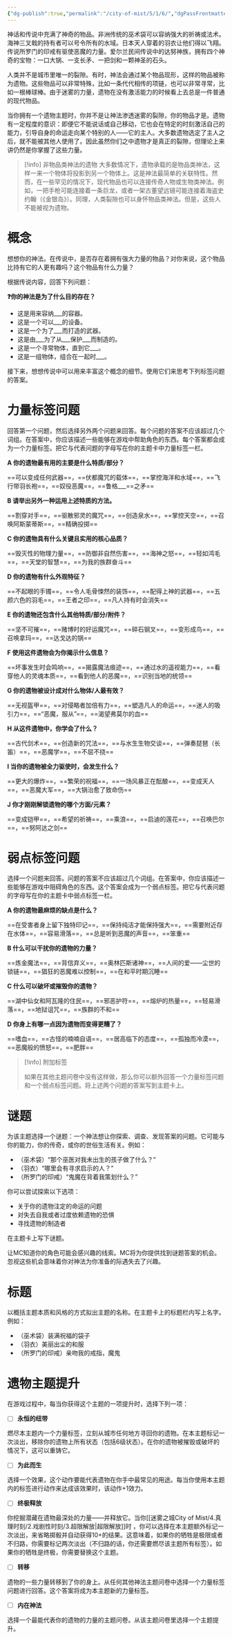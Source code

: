 ```yaml
---
{"dg-publish":true,"permalink":"/city-of-mist/5/1/6/","dgPassFrontmatter":true}
---
```


神话和传说中充满了神奇的物品。非洲传统的巫术袋可以容纳强大的祈祷或法术。海神三叉戟的持有者可以号令所有的水域。日本天人穿着的羽衣让他们得以飞翔。传说所罗门的印戒有驱使恶魔的力量。爱尔兰民间传说中的达努神族，拥有四个神奇的宝物：一口大锅、一支长矛、一把剑和一颗神圣的石头。

人类并不是城市里唯一的裂隙。有时，神法会通过某个物品现形，这样的物品被称为遗物。这些物品可以非常特殊，比如一条代代相传的项链，也可以非常寻常，比如一根棒球棒。由于迷雾的力量，遗物在没有激活能力的时候看上去总是一件普通的现代物品。

当你拥有一个遗物主题时，你并不是让神法渗透迷雾的裂隙，你的物品才是。遗物有一定程度的意识：即便它不能说话或自己移动，它也会在特定的时刻激活自己的能力，引导自身的命运走向某个特别的人——它的主人。大多数遗物选定了主人之后，就不能被其他人使用了。因此虽然你们之中遗物才是真正的裂隙，但理论上来讲仍然是你掌握了这些力量。

>[!info] 非物品类神法的遗物
>大多数情况下，遗物承载的是物品类神法，这样一来一个物体将投影到另一个物体上。这是神法最简单的关联特性。然而，在一些罕见的情况下，现代物品也可以连接传奇人物或生物类神法。例如，一把手枪可能连接着一条巨龙，或者一架古董望远镜可能连接着海盗史约翰（《金银岛》）。同理，人类裂隙也可以身怀物品类神法。但是，这些人不能被视为遗物。

# 概念
想想你的神法。在传说中，是否存在着拥有强大力量的物品？对你来说，这个物品比持有它的人更有趣吗？这个物品有什么力量？

根据传说内容，回答下列问题：

**❓你的神法是为了什么目的存在？**

- 这是用来容纳___的容器。
- 这是一个可以___的设备。
- 这是一个为了___而打造的武器。
- 这是由___为了从___保护___而制造的。
- 这是一个寻常物体，直到它___。
- 这是一组物体，组合在一起时___。

接下来，想想传说中可以用来丰富这个概念的细节。使用它们来思考下列标签问题的答案。

# 力量标签问题

回答第一个问题，然后选择另外两个问题来回答。每个问题的答案不应该超过几个词组。在答案中，你应该描述一些能够在游戏中帮助角色的东西。每个答案都会成为一个力量标签。把它与代表问题的字母写在你的主题卡中力量标签一栏。

**A 你的遗物最有用的主要是什么特质/部分？**

==可以变成任何武器==，==伏都魔咒的载体==，==掌控海洋和水域==，==飞行带羽长袍==，==奴役恶魔==，==鲁格___==之矛==

**B 请举出另外一种运用上述特质的方法。**

==割穿对手==，==驱散邪灵的魔咒==，==创造泉水==，==掌控天空==，==召唤阿斯蒙蒂斯==，==精确投掷==

**C 你的遗物具有什么关键且实用的核心品质？**

==毁灭性的物理力量==，==防御非自然伤害==，==海神之怒==，==轻如鸿毛==，==天堂的智慧==，==为我的族群奋斗==

**D 你的遗物有什么外观特征？**

==不起眼的手镯==，==令人毛骨悚然的装饰==，==配得上神的武器==，==五颜六色的羽毛==，==王者之印==，==凡人持有时会消失==

**E 你的遗物还包含什么其他特质/部分/附件？**

==坚不可摧==，==赌博时的好运魔咒==，==碎石钢叉==，==变形成鸟==，==召唤拿玛==，==达戈达的锅==

**F 使用这件遗物会为你揭示什么信息？**

==坏事发生时会鸣响==，==揭露魔法痕迹==，==通过水的遥视能力==，==看穿他人的灵魂本质==，==看到他人的恶魔==，==识别当地的统领==

**G 你的遗物被设计成对什么物体/人最有效？**

==无视盔甲==，==对侵略者加倍有力==，==塑造凡人的命运==，==迷人的吸引力==，==“恶魔，服从”==，==渴望弗莫尔的血==

**H 从这件遗物中，你学会了什么？**

==古代剑术==，==创造新的咒法==，==与水生生物交谈==，==弹奏琵琶（长笛）==，==恶魔学==，==不屈不挠==

**I 当你的遗物被全力驱使时，会发生什么？**

==更大的爆炸==，==繁荣的祝福==，==一场风暴正在酝酿==，==变成天人==，==恶魔大军==，==大锅治愈了致命伤==

**J 你才刚刚解锁遗物的哪个方面/元素？**

==变成铠甲==，==希望的祈祷==，==乘浪==，==启迪的莲花==，==召唤巴尔==，==努阿达之剑==


# 弱点标签问题
选择一个问题来回答。问题的答案不应该超过几个词组。在答案中，你应该描述一些能够在游戏中阻碍角色的东西。这个答案会成为一个弱点标签。把它与代表问题的字母写在你的主题卡中弱点标签一栏。

**A 你的遗物最麻烦的缺点是什么？**

==在受害者身上留下独特印记==，==保持纯洁才能保持强大==，==需要附近存在水体==，==容易滑落==，==总是听到恶魔的声音==，==笨重==

**B 什么可以干扰你的遗物的力量？**

==炼金魔法==，==背信弃义==，==奥林匹斯诸神==，==人间的爱——尘世的锁链==，==猖狂的恶魔难以控制==，==在和平时期沉睡==

**C 什么可以破坏或摧毁你的遗物？**

==湖中仙女和阿瓦隆的住民==，==邪恶护符==，==熔炉的热量==，==轻易滑落==，==地狱诅咒==，==族群的不和==

**D 你身上有哪一点因为遗物而变得更糟了？**

==嗜血==，==古怪的喃喃自语==，==居高临下的态度==，==孤独而冷漠==，==恶魔般的愤怒==，==肥胖==

>[!info]  附加标签
>
>如果在其他主题问卷中没有这样做，那么你可以额外回答一个力量标签问题和一个弱点标签问题。将上述两个问题的答案写到主题卡上。
# 谜题
为该主题选择一个谜题：一个神法想让你探索、调查、发现答案的问题。它可能与你的能力，你的传奇，或你的世俗生活有关。例如：

- （巫术袋）“那个巫医对我未出生的孩子做了什么？”
- （羽衣）“哪里会有寻求启示的人？”
- （所罗门的印戒）“鬼魔在背着我策划什么？”

你可以尝试探索以下选项：

- 关于你的遗物注定的命运的问题
- 对失去自我或者过度依赖遗物的恐惧
- 寻找遗物的制造者

在主题卡上写下谜题。

让MC知道你的角色可能会感兴趣的线索。MC将为你提供找到谜题答案的机会。忽视这些机会意味着你对神法为你准备的际遇失去了兴趣。


# 标题
以概括主题本质和风格的方式拟出主题的名称。在主题卡上的标题栏内写上名字。例如：

- （巫术袋）装满祝福的袋子
- （羽衣）美丽出尘的和服
- （所罗门的印戒）亲吻我的戒指，魔鬼


# 遗物主题提升
在游戏过程中，每当你获得这个主题的一项提升时，选择下列一项：

- [ ] **永恒的纽带**

燃尽本主题内一个力量标签，立刻从城市任何地方寻回你的遗物。在本主题标记一次淡出，移除你的遗物上所有状态（包括6级状态）。在你的遗物被摧毁或破坏的情况下，这可以重铸它。

- [ ] **为此而生**

选择一个效果，这个动作要能代表遗物在你手中最常见的用途。每当你使用本主题内的标签进行动作来达成该效果时，该动作+1效力。

- [ ] **终极释放**

你挖掘潜藏在遗物最深处的力量——并释放它。当你[[迷雾之城City of Mist/4.真理时刻/2.戏剧性时刻/3.超限解放\|超限解放]]时 ，你可以选择在本主题额外标记一次淡出，来省略掷骰并自动获得10+的结果。这意味着，如果你的牺牲是极限或者不归路，你需要标记两次淡出（不归路的话，你还需要燃尽该主题所有标签）。如果你的牺牲是终极，你需要替换这个主题。

- [ ] **转移**

遗物的一些力量转移到了你的身上。从任何其他神法主题问卷中选择一个力量标签问题进行回答。这个答案将成为本主题新的力量标签。

- [ ] **内在神法**

选择一个最能代表你的遗物的力量的主题问卷。从该主题问卷里选择一个主题提升。
